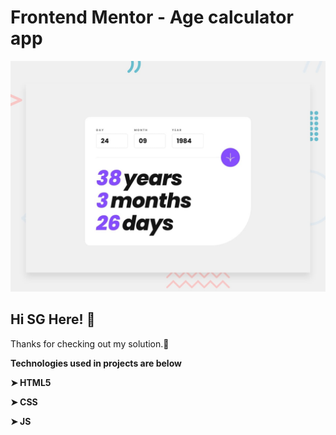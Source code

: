 # Frontend Mentor - Age calculator app

![Design preview for the Age calculator app coding challenge](./design/desktop-preview.jpg)

## Hi SG Here! 👋

Thanks for checking out my solution.🚀

**Technologies used in projects are below**

**➤ HTML5**

**➤ CSS**

**➤ JS**
